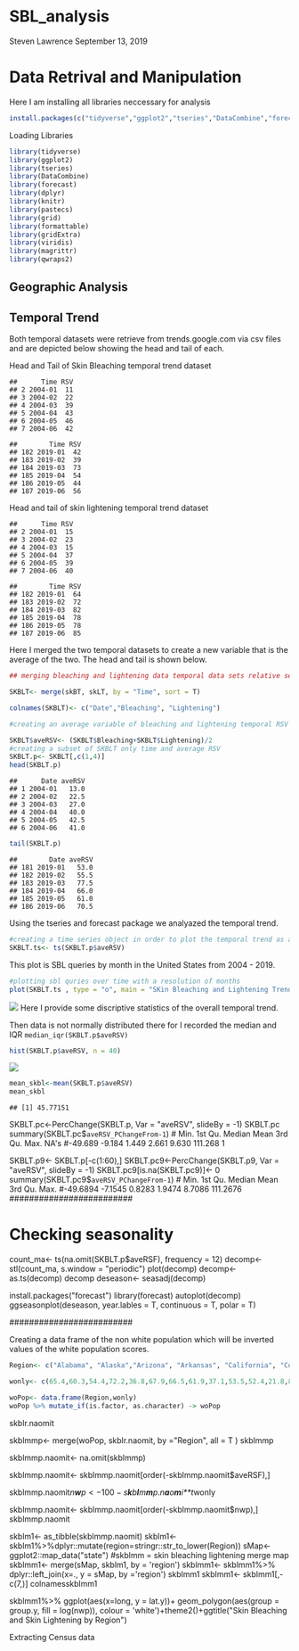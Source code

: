 SBL\_analysis
================
Steven Lawrence
September 13, 2019

Data Retrival and Manipulation
==============================

Here I am installing all libraries neccessary for analysis

``` r
install.packages(c("tidyverse","ggplot2","tseries","DataCombine","forecast","dplyr","knitr","pastecs","grid","formattable","gridExtra","viridis","viewpoint"))
```

Loading Libraries

``` r
library(tidyverse)
library(ggplot2)
library(tseries)
library(DataCombine)
library(forecast)
library(dplyr)
library(knitr)
library(pastecs)
library(grid)
library(formattable)
library(gridExtra)
library(viridis)
library(magrittr)
library(qwraps2)
```

Geographic Analysis
-------------------

Temporal Trend
--------------

Both temporal datasets were retrieve from trends.google.com via csv files and are depicted below showing the head and tail of each.

Head and Tail of Skin Bleaching temporal trend dataset

    ##      Time RSV
    ## 2 2004-01  11
    ## 3 2004-02  22
    ## 4 2004-03  39
    ## 5 2004-04  43
    ## 6 2004-05  46
    ## 7 2004-06  42

    ##        Time RSV
    ## 182 2019-01  42
    ## 183 2019-02  39
    ## 184 2019-03  73
    ## 185 2019-04  54
    ## 186 2019-05  44
    ## 187 2019-06  56

Head and tail of skin lightening temporal trend dataset

    ##      Time RSV
    ## 2 2004-01  15
    ## 3 2004-02  23
    ## 4 2004-03  15
    ## 5 2004-04  37
    ## 6 2004-05  39
    ## 7 2004-06  40

    ##        Time RSV
    ## 182 2019-01  64
    ## 183 2019-02  72
    ## 184 2019-03  82
    ## 185 2019-04  78
    ## 186 2019-05  78
    ## 187 2019-06  85

Here I merged the two temporal datasets to create a new variable that is the average of the two. The head and tail is shown below.

``` r
## merging bleaching and lightening data temporal data sets relative search volumes by time##

SKBLT<- merge(skBT, skLT, by = "Time", sort = T)

colnames(SKBLT)<- c("Date","Bleaching", "Lightening")

#creating an average variable of bleaching and lightening temporal RSV's

SKBLT$aveRSV<- (SKBLT$Bleaching+SKBLT$Lightening)/2
#creating a subset of SKBLT only time and average RSV 
SKBLT.p<- SKBLT[,c(1,4)]
head(SKBLT.p)
```

    ##      Date aveRSV
    ## 1 2004-01   13.0
    ## 2 2004-02   22.5
    ## 3 2004-03   27.0
    ## 4 2004-04   40.0
    ## 5 2004-05   42.5
    ## 6 2004-06   41.0

``` r
tail(SKBLT.p)
```

    ##        Date aveRSV
    ## 181 2019-01   53.0
    ## 182 2019-02   55.5
    ## 183 2019-03   77.5
    ## 184 2019-04   66.0
    ## 185 2019-05   61.0
    ## 186 2019-06   70.5

Using the tseries and forecast package we analyazed the temporal trend.

``` r
#creating a time series object in order to plot the temporal trend as a time series element
SKBLT.ts<- ts(SKBLT.p$aveRSV)
```

This plot is SBL queries by month in the United States from 2004 - 2019.

``` r
#plotting sbl quries over time with a resolution of months 
plot(SKBLT.ts , type = "o", main = "SKin Bleaching and Lightening Trend from 2004 To 2019", xlab = "Months", ylab = "Relative Search Volume")
```

![](SBL_Analysis_files/figure-markdown_github/temporal%20trend%20plot-1.png) Here I provide some discriptive statistics of the overall temporal trend.

Then data is not normally distributed there for I recorded the median and IQR `median_iqr(SKBLT.p$aveRSV)`

``` r
hist(SKBLT.p$aveRSV, n = 40)
```

![](SBL_Analysis_files/figure-markdown_github/Discriptibe%20Statisics-1.png)

``` r
mean_skbl<-mean(SKBLT.p$aveRSV)
mean_skbl
```

    ## [1] 45.77151

SKBLT.pc&lt;-PercChange(SKBLT.p, Var = "aveRSV", slideBy = -1) SKBLT.pc summary(SKBLT.pc$`aveRSV_PChangeFrom-1`) \# Min. 1st Qu. Median Mean 3rd Qu. Max. NA's \#-49.689 -9.184 1.449 2.661 9.630 111.268 1

SKBLT.p9&lt;- SKBLT.p\[-c(1:60),\] SKBLT.pc9&lt;-PercChange(SKBLT.p9, Var = "aveRSV", slideBy = -1) SKBLT.pc9\[is.na(SKBLT.pc9)\]&lt;- 0 summary(SKBLT.pc9$`aveRSV_PChangeFrom-1`) \# Min. 1st Qu. Median Mean 3rd Qu. Max. \#-49.6894 -7.1545 0.8283 1.9474 8.7086 111.2676 \#\#\#\#\#\#\#\#\#\#\#\#\#\#\#\#\#\#\#\#\#\#\#\#\#

Checking seasonality
====================

count\_ma&lt;- ts(na.omit(SKBLT.p$aveRSF), frequency = 12) decomp&lt;-stl(count\_ma, s.window = "periodic") plot(decomp) decomp&lt;- as.ts(decomp) decomp deseason&lt;- seasadj(decomp)

install.packages("forecast") library(forecast) autoplot(decomp) ggseasonplot(deseason, year.lables = T, continuous = T, polar = T)

######################### 

Creating a data frame of the non white population which will be inverted values of the white population scores.

``` r
Region<- c("Alabama", "Alaska","Arizona", "Arkansas", "California", "Colorado","Connecticut", "Delaware", "District of Columbia", "Florida", "Georgia", "Hawaii", "Idaho", "Illinois", "Indiana", "Iowa", "Kansas", "Kentucky", "Louisiana", "Maine", "Maryland", "Massachusetts", "Michigan", " Minnesota", "Mississippi", "Missouri", "Montana", "Nebraska", "Nevada","New Hampshire", "New Jersey", "New Mexico", "New York", "North Carolina", "North Dakota", "Ohio", "Oklahoma", "Oregon", "Pennsylvania", "Puerto Rico", "Rhode Island", "South Carolina", " South Dakota", "Tennessee", "Texas", "Utah", "Vermont", " Virginia", "Washington", "West Virginia", "Wisconsin", "Wyoming")

wonly<- c(65.4,60.3,54.4,72.2,36.8,67.9,66.5,61.9,37.1,53.5,52.4,21.8,81.7,61.0,78.9,85.3,75.7,84.3, 58.6,93.1,50.5,71.4,74.9,79.5,56.5, 79.3,85.9,78.6,48.7,90.0,54.9,37.1,55.4,62.8,84.0,78.7,65.3,75.3,76.1,0.8,72.0,63.7,81.4,73.7,41.5,78,92.5,61.5,68.0,92.1,81.1,83.8 )

woPop<- data.frame(Region,wonly)
woPop %>% mutate_if(is.factor, as.character) -> woPop
```

skblr.naomit

skblmmp&lt;- merge(woPop, skblr.naomit, by ="Region", all = T ) skblmmp

skblmmp.naomit&lt;- na.omit(skblmmp)

skblmmp.naomit&lt;- skblmmp.naomit\[order(-skblmmp.naomit$aveRSF),\]

skblmmp.naomit*n**w**p* &lt; −100 − *s**k**b**l**m**m**p*.*n**a**o**m**i**t*wonly

skblmmp.naomit&lt;- skblmmp.naomit\[order(-skblmmp.naomit$nwp),\] skblmmp.naomit

skblm1&lt;- as\_tibble(skblmmp.naomit) skblm1&lt;- skblm1%&gt;%dplyr::mutate(region=stringr::str\_to\_lower(Region)) sMap&lt;- ggplot2::map\_data("state") \#skblmm = skin bleaching lightening merge map skblmm1&lt;- merge(sMap, skblm1, by = 'region') skblmm1&lt;- skblmm1%&gt;% dplyr::left\_join(x=., y = sMap, by ='region') skblmm1 skblmm1&lt;- skblmm1\[,-c(7,)\] colnamesskblmm1

skblmm1%&gt;% ggplot(aes(x=long, y = lat.y))+ geom\_polygon(aes(group = group.y, fill = log(nwp)), colour = 'white')+theme2()+ggtitle("Skin Bleaching and Skin Lightening by Region")

Extracting Census data

